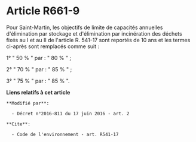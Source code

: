 # Article R661-9

Pour Saint-Martin, les objectifs de limite de capacités annuelles d'élimination par stockage et d'élimination par
incinération des déchets fixés au I et au II de l'article R. 541-17 sont reportés de 10 ans et les termes ci-après sont
remplacés comme suit : 

1° " 50 % " par : " 80 % " ; 

2° " 70 % " par : " 85 % " ; 

3° " 75 % " par : " 85 % ".

**Liens relatifs à cet article**

	**Modifié par**:

	  - Décret n°2016-811 du 17 juin 2016 - art. 2

	**Cite**:

	  - Code de l'environnement - art. R541-17
